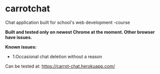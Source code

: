 # carrotchat
Chat application built for school's web development -course

**Built and tested only on newest Chrome at the moment. Other browser have issues.**

**Known issues:**
* 1.Occasional chat deletion without a reason


Can be tested at: https://carrot-chat.herokuapp.com/
